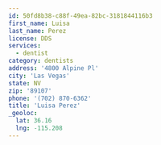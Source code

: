 ```yaml
---
id: 50fd8b38-c88f-49ea-82bc-3181844116b3
first_name: Luisa
last_name: Perez
license: DDS
services:
  - dentist
category: dentists
address: '4800 Alpine Pl'
city: 'Las Vegas'
state: NV
zip: '89107'
phone: '(702) 870-6362'
title: 'Luisa Perez'
_geoloc:
  lat: 36.16
  lng: -115.208
---
```

